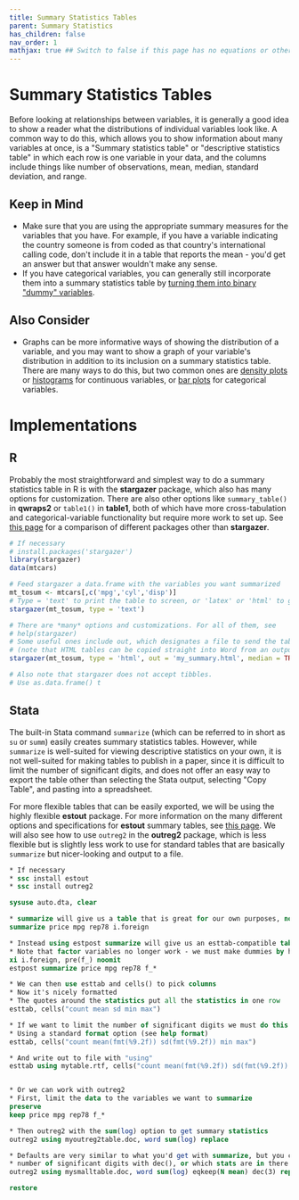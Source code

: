 ```yaml
---
title: Summary Statistics Tables
parent: Summary Statistics
has_children: false
nav_order: 1
mathjax: true ## Switch to false if this page has no equations or other math rendering.
---
```


# Summary Statistics Tables

Before looking at relationships between variables, it is generally a good idea to show a reader what the distributions of individual variables look like. A common way to do this, which allows you to show information about many variables at once, is a "Summary statistics table" or "descriptive statistics table" in which each row is one variable in your data, and the columns include things like number of observations, mean, median, standard deviation, and range.

## Keep in Mind

- Make sure that you are using the appropriate summary measures for the variables that you have. For example, if you have a variable indicating the country someone is from coded as that country's international calling code, don't include it in a table that reports the mean - you'd get an answer but that answer wouldn't make any sense.
- If you have categorical variables, you can generally still incorporate them into a summary statistics table by [turning them into binary "dummy" variables](https://lost-stats.github.io/Data_Manipulation/creating_dummies.html).

## Also Consider

- Graphs can be more informative ways of showing the distribution of a variable, and you may want to show a graph of your variable's distribution in addition to its inclusion on a summary statistics table. There are many ways to do this, but two common ones are [density plots](https://lost-stats.github.io/Presentation/Density_Plots.html) or [histograms](https://lost-stats.github.io/Presentation/Histograms.html) for continuous variables, or [bar plots](https://lost-stats.github.io/Presentation/Bar_Plots.html) for categorical variables.

# Implementations

## R

Probably the most straightforward and simplest way to do a summary statistics table in R is with the **stargazer** package, which also has many options for customization. There are also other options like `summary_table()` in **qwraps2** or `table1()` in **table1**, both of which have more cross-tabulation and categorical-variable functionality but require more work to set up. See [this page](https://thatdatatho.com/2018/08/20/easily-create-descriptive-summary-statistic-tables-r-studio/) for a comparison of different packages other than **stargazer**.

```r
# If necessary
# install.packages('stargazer')
library(stargazer)
data(mtcars)

# Feed stargazer a data.frame with the variables you want summarized
mt_tosum <- mtcars[,c('mpg','cyl','disp')]
# Type = 'text' to print the table to screen, or 'latex' or 'html' to get LaTeX or HTML tables
stargazer(mt_tosum, type = 'text')

# There are *many* options and customizations. For all of them, see
# help(stargazer)
# Some useful ones include out, which designates a file to send the table to
# (note that HTML tables can be copied straight into Word from an output file)
stargazer(mt_tosum, type = 'html', out = 'my_summary.html', median = TRUE)

# Also note that stargazer does not accept tibbles.
# Use as.data.frame() t
```

## Stata

The built-in Stata command `summarize` (which can be referred to in short as `su` or `summ`) easily creates summary statistics tables. However, while `summarize` is well-suited for viewing descriptive statistics on your own, it is not well-suited for making tables to publish in a paper, since it is difficult to limit the number of significant digits, and does not offer an easy way to export the table other than selecting the Stata output, selecting "Copy Table", and pasting into a spreadsheet.

For more flexible tables that can be easily exported, we will be using the highly flexible **estout** package. For more information on the many different options and specifications for **estout** summary tables, see [this page](http://repec.org/bocode/e/estout/estpost.html). We will also see how to use `outreg2` in the **outreg2** package, which is less flexible but is slightly less work to use for standard tables that are basically `summarize` but nicer-looking and output to a file.

```stata
* If necessary
* ssc install estout
* ssc install outreg2

sysuse auto.dta, clear

* summarize will give us a table that is great for our own purposes, not so much for exporting
summarize price mpg rep78 i.foreign

* Instead using estpost summarize will give us an esttab-compatible table
* Note that factor variables no longer work - we must make dummies by hand
xi i.foreign, pre(f_) noomit
estpost summarize price mpg rep78 f_*

* We can then use esttab and cells() to pick columns
* Now it's nicely formatted
* The quotes around the statistics put all the statistics in one row 
esttab, cells("count mean sd min max")

* If we want to limit the number of significant digits we must do this stat by stat
* Using a standard format option (see help format)
esttab, cells("count mean(fmt(%9.2f)) sd(fmt(%9.2f)) min max")

* And write out to file with "using"
esttab using mytable.rtf, cells("count mean(fmt(%9.2f)) sd(fmt(%9.2f)) min max") replace


* Or we can work with outreg2
* First, limit the data to the variables we want to summarize
preserve
keep price mpg rep78 f_*

* Then outreg2 with the sum(log) option to get summary statistics
outreg2 using myoutreg2table.doc, word sum(log) replace

* Defaults are very similar to what you'd get with summarize, but you can do things like change
* number of significant digits with dec(), or which stats are in there with eqkeep()
outreg2 using mysmalltable.doc, word sum(log) eqkeep(N mean) dec(3) replace

restore
```
